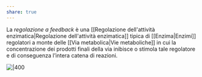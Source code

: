 ```yaml
---
share: true
---
```

La *regolazione a feedback* è una [[Regolazione dell'attività enzimatica|Regolazione dell'attività enzimatica]] tipica di [[Enzima|Enzimi]] regolatori a monte delle [[Via metabolica|Vie metaboliche]] in cui la concentrazione dei prodotti finali della via inibisce o stimola tale regolatore e di conseguenza l’intera catena di reazioni.

![|400](409d05f85d2c43b9ab9015290676d091_MD5%201.jpg)